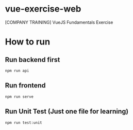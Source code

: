 # vue-exercise-web

[COMPANY TRAINING] VueJS Fundamentals Exercise

# How to run

## Run backend first

`npm run api`

## Run frontend

`npm run serve`

## Run Unit Test (Just one file for learning)

`npm run test:unit`
